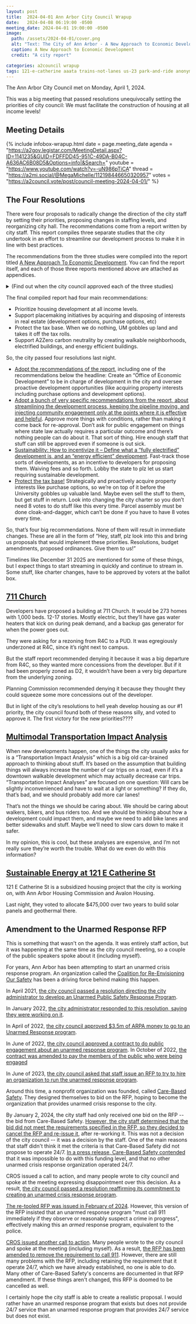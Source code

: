 ```yaml
---
layout: post
title:  2024-04-01 Ann Arbor City Council Wrapup
date:   2024-04-08 06:19:00 -0500
meeting_date: 2024-04-01 19:00:00 -0500
image:
  path: /assets/2024-04-01/cover.png
  alt: "Text: The City of Ann Arbor - A New Approach to Economic Development.  A building in the background."
  caption: A New Approach to Economic Development
  credit: "A city report"

categories: a2council wrapup
tags: 121-e-catherine aaata trains-not-lanes us-23 park-and-ride anonymous-hiring dda solar-mobile-nanogrid resilience splash-pad
---
```


<span class="h-event">The <span class="p-name">Ann Arbor City Council met</span> on <time class="dt-start" datetime="2024-04-01T19:00-0500">Monday, April 1, 2024</time>.</span>

This was a big meeting that passed resolutions unequivocally setting the priorities of city council:  We must facilitate the construction of housing at all income levels!

<!--more-->

## Meeting Details

{% include infobox-wrapup.html 
  date    = page.meeting_date
  agenda  = "https://a2gov.legistar.com/MeetingDetail.aspx?ID=1141235&GUID=FDFFDD45-951C-49DA-B04C-A636AC6B08D5&Options=info|&Search="
  youtube = "https://www.youtube.com/watch?v=-uN986pTiCA"
  thread  = "https://a2mi.social/@MegaMichelle/112198446650320957"
  votes   = "https://a2council.vote/post/council-meeting-2024-04-01/"
%}


## The Four Resolutions

There were four proposals to radically change the direction of the city staff by setting their priorities, proposing changes in staffing levels, and reorganizing city hall.  The recommendations come from a report written by city staff.  This report compiles three separate studies that the city undertook in an effort to streamline our development process to make it in line with best practices.

The recommendations from the three studies were compiled into the report titled [A New Approach To Economic Development](https://a2gov.legistar.com/LegislationDetail.aspx?ID=6455353&GUID=9953264D-8091-454D-8178-7E569BF0A22C).  You can find the report itself, and each of those three reports mentioned above are attached as appendices.

<details>
<summary>(Find out when the city council approved each of the three studies)</summary>
<ul>
<li><a href="http://a2gov.legistar.com/LegislationDetail.aspx?ID=6056075&GUID=328014BD-1FCE-44DC-AAB3-35C79222A4BF&Options=ID%7cText%7c&Search=best+practices&FullText=1">Contract with SPARK to lead best practices for development</a></li>
<li>A contract with <a href="https://www.cwaplan.com/">Carlisle/Wortman</a> to evaluate how the city does development.  I can't find the specific contract for the report, unless it's part of <a href="https://a2gov.legistar.com/LegislationDetail.aspx?ID=6123570&GUID=92504B01-3B29-4E35-BB40-96808D209AB0&Options=ID">this larger contract with Carlisle/Wortman</a>.  (<a href="https://a2gov.legistar.com/LegislationDetail.aspx?ID=6277945&GUID=26C6507A-231C-4AE4-891D-03512EA2776C&Options=ID">The Carlisle/Wortman contract was renewed in July 2023</a>).</li>
<li>A stakeholder engagement conducted by city staff, interviewing developers (for-profit and non-profit), contractors, etc.  There is no contract to show here because this was just city-initiated and conducted by city staff.</li>
</ul>
</details>

The final compiled report had four main recommendations:
* Prioritize housing development at all income levels.
* Support placemaking initiatives by acquiring and disposing of interests in real estate (development options, purchase options, etc)
* Protect the tax base. When we do nothing, UM gobbles up land and takes it off the tax rolls.
* Support A2Zero carbon neutrality by creating walkable neighborhoods, electrified buildings, and energy efficient buildings.

So, the city passed four resolutions last night.

* [Adopt the recommendations of the report](https://a2gov.legistar.com/LegislationDetail.aspx?ID=6607006&GUID=A0C5AEA8-40A7-4AF9-8652-483B88135830&Options=&Search=&FullText=1), including one of the recommendations below the headline:  Create an “Office of Economic Development” to be in charge of development in the city and oversee proactive development opportunities (like acquiring property interests including purchase options and development options).
* [Adopt a bunch of very specific recommendations from the report, about streamlining the development process, keeping the pipeline moving, and injecting community engagement only at the points where it is effective and helpful](https://a2gov.legistar.com/LegislationDetail.aspx?ID=6607007&GUID=8848476B-C873-47D5-A029-B87B314B5248&Options=&Search=&FullText=1).  Approve more things with conditions, rather than making it come back for re-approval.  Don’t ask for public engagement on things where state law actually requires a particular outcome and there’s nothing people can do about it.  That sort of thing. Hire enough staff that stuff can still be approved even if someone is out sick.
* [Sustainability: How to incentivize it – Define what a “fully electrified” development is, and an “energy efficient” development](https://a2gov.legistar.com/LegislationDetail.aspx?ID=6607008&GUID=E0B8DE58-F54E-4129-9E1D-0E56903BB2DB&Options=&Search=&FullText=1). Fast-track those sorts of developments, as an incentive to developers for proposing them.  Waiving fees and so forth.  Lobby the state to plz let us start requiring sustainable development.
* [Protect the tax base!](https://a2gov.legistar.com/LegislationDetail.aspx?ID=6607009&GUID=9399494A-53F8-43CB-BA68-A4B311B3947F&Options=&Search=&FullText=1)  Strategically and proactively acquire property interests like purchase options, so we’re on top of it before the University gobbles up valuable land.  Maybe even sell the stuff to them, but get stuff in return. Look into changing the city charter so you don’t need 8 votes to do stuff like this every time. Parcel assembly must be done cloak-and-dagger, which can’t be done if you have to have 8 votes every time.

So, that’s four big recommendations.  None of them will result in immediate changes.  These are all in the form of “Hey, staff, plz look into this and bring us proposals that would implement these priorities.  Resolutions, budget amendments, proposed ordinances.  Give them to us!”

Timelines like December 31 2025 are mentioned for some of these things, but I expect things to start streaming in quickly and continue to stream in.  Some stuff, like charter changes, have to be approved by voters at the ballot box.

## [711 Church](https://a2gov.legistar.com/LegislationDetail.aspx?ID=6586150&GUID=9D1DB10E-AFDA-4B4A-B796-F4CA359EFCFF&Options=&Search=)

Developers have proposed a building at 711 Church.  It would be 273 homes with 1,000 beds.  12-17 stories.  Mostly electric, but they’ll have gas water heaters that kick on during peak demand, and a backup gas generator for when the power goes out.

They were asking for a rezoning from R4C to a PUD.  It was egregiously underzoned at R4C, since it’s right next to campus.

But the staff report recommended denying it because it was a big departure from R4C, so they wanted more concessions from the developer.  But if it had been properly zoned as D2, it wouldn’t have been a very big departure from the underlying zoning.

Planning Commission recommended denying it because they thought they could squeeze some more concessions out of the developer.

But in light of the city’s resolutions to hell yeah develop housing as our #1 priority, the city council found both of these reasons silly, and voted to approve it.  The first victory for the new priorities????

## [Multimodal Transportation Impact Analysis](https://a2gov.legistar.com/LegislationDetail.aspx?ID=6586223&GUID=BFA362E0-6389-4D99-8E01-574AC5AA1EE6&Options=&Search=)

When new developments happen, one of the things the city usually asks for is a “Transportation Impact Analysis” which is a big old car-brained approach to thinking about stuff.  It’s based on the assumption that building things will always increase the number of car trips on a road, even if it’s a downtown walkable development which may actually decrease car trips.  “Transportation Impact Analyses” are focused on one question:  Will cars be slightly inconvenienced and have to wait at a light or something?  If they do, that’s bad, and we should probably add more car lanes!

That’s not the things we should be caring about.  We should be caring about walkers, bikers, and bus riders too.  And we should be thinking about how a development could impact them, and maybe we need to add bike lanes and better sidewalks and stuff.  Maybe we’ll need to slow cars down to make it safer.

In my opinion, this is cool, but these analyses are expensive, and I’m not really sure they’re worth the trouble.  What do we even do with this information?

## [Sustainable Energy at 121 E Catherine St](https://a2gov.legistar.com/LegislationDetail.aspx?ID=6586150&GUID=9D1DB10E-AFDA-4B4A-B796-F4CA359EFCFF&Options=&Search=&FullText=1)

121 E Catherine St is a subsidized housing project that the city is working on, with Ann Arbor Housing Commission and Avalon Housing.

Last night, they voted to allocate $475,000 over two years to build solar panels and geothermal there.

## Amendment to the Unarmed Response RFP

This is something that wasn't on the agenda.  It was entirely staff action, but it was happening at the same time as the city council meeting, so a couple of the public speakers spoke about it (including myself).

For years, Ann Arbor has been attempting to start an unarmed crisis response program.  An organization called the [Coalition for Re-Envisioning Our Safety](https://www.reenvisionoursafety.org/) has been a driving force behind making this happen.

In April 2021, [the city council passed a resolution directing the city administrator to develop an Unarmed Public Safety Response Program](https://a2gov.legistar.com/LegislationDetail.aspx?ID=4874520&GUID=84A3D90E-7AF3-46C9-98B8-FE4789A7DAB1&Options=ID%7CText%7C&Search=unarmed+response&FullText=1).

In January 2022, [the city administrator responded to this resolution, saying they were working on it](https://a2gov.legistar.com/LegislationDetail.aspx?ID=5365438&GUID=8F62BB3F-47AA-451F-B7AD-F56D00DC67E6&Options=ID%7CText%7C&FullText=1).

In April of 2022, [the city council approved $3.5m of ARPA money to go to an Unarmed Response program](https://a2gov.legistar.com/LegislationDetail.aspx?ID=5534294&GUID=E5B3011D-DF6A-474F-A18E-AC754BA50E6E&Options=ID%7CText%7C&FullText=1).

In June of 2022, [the city council approved a contract to do public engagement about an unarmed response program](https://a2gov.legistar.com/LegislationDetail.aspx?ID=5664583&GUID=EC8616E5-1427-44FE-824B-E6352DC955AC&Options=ID).  In October of 2022, [the contract was amended to pay the members of the public who were being engaged](https://a2gov.legistar.com/LegislationDetail.aspx?ID=5865158&GUID=B4531347-ABBC-4B2B-99B0-3DA9752E8B34&Options=ID%7CText%7C&FullText=1)

In June of 2023, [the city council asked that staff issue an RFP to try to hire an organization to run the unarmed response program](https://a2gov.legistar.com/LegislationDetail.aspx?ID=6261657&GUID=141974AE-5A4E-41BC-84F0-6866A63F2A3C&Options=ID%7CText%7C&FullText=1).

Around this time, a nonprofit organization was founded, called [Care-Based Safety](https://carebasedsafety.org/).  They designed themselves to bid on the RFP, hoping to become the organization that provides unarmed crisis response to the city.

By January 2, 2024, the city staff had only received one bid on the RFP -- the bid from Care-Based Safety.  [However, the city staff determined that the bid did not meet the requirements specified in the RFP, so they decided to cancel the RFP and re-issue it](https://www.facebook.com/ReEnvisionOurSafetyWashCo/posts/pfbid02CF6sXn1BGeSPmQLxwqqnHy2nchStsNmN4cWNkbFrWxiCFEFgP4nEHyWyhvdhDXf8l), after re-working it.  This was not a decision of the city council -- it was a decision by the staff.  One of the main reasons that staff didn't think it met the criteria is that Care-Based Safety did not propose to operate 24/7.  [In a press release, Care-Based Safety contended](https://docs.google.com/document/d/1_Qa62pTb9_oHv7Iv0YGR-xiZwBJqI1fsekLO14-eTT0/edit?link_id=10&can_id=86a58c4865c5c026d0bb4ffd224b1d1b&source=email-take-action-call-into-city-council&email_referrer=email_2156244&email_subject=we-need-you-city-of-ann-arbor-cancels-request-for-proposal) that it was impossible to do with this funding level, and that no other unarmed crisis response organization operated 24/7.

CROS issued a call to action, and many people wrote to city council and spoke at the meeting expressing disappointment over this decision.  As a result, [the city council passed a resolution reaffirming its commitment to creating an unarmed crisis response program](https://a2gov.legistar.com/LegislationDetail.aspx?ID=6469766&GUID=A09856C3-92C0-4435-9218-622996FF893C&Options=ID%7CText%7C&FullText=1).

[The re-tooled RFP was issued in February of 2024](https://www.a2gov.org/departments/finance-admin-services/purchasing/Documents/RFP_24-16_Document.pdf).  However, this version of the RFP insisted that an unarmed response program "must call 911 immediately if they observe or reasonably suspect a crime in progress", effectively making this an _armed_ response program, equivalent to the police.  

[CROS issued another call to action](https://actionnetwork.org/letters/tell-a2-city-council-amend-the-rfp).  Many people wrote to the city council and spoke at the meeting (including myself).  As a result, [the RFP has been amended to remove the requirement to call 911](https://actionnetwork.org/letters/tell-a2-city-council-amend-the-rfp).  However, there are still many problems with the RFP, including retaining the requirement that it operate 24/7, which we have already established, no one is able to do.  Many other of Care-Based Safety's concerns are documented in that RFP amendment.  If these things aren't changed, this RFP is doomed to be cancelled as well.

I certainly hope the city staff is able to create a realistic proposal.  I would rather have an unarmed response program that exists but does not provide 24/7 service than an unarmed response program that provides 24/7 service but does not exist.
